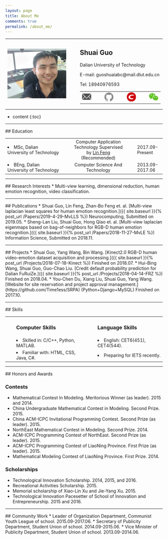 ```yaml
---
layout: page
title: About Me
comments: true
permalink: /about_me/
---
```

<!-- 照片和基本信息 -->
<body>
    <table border="0">
      <tr>
        <td width="40%" align="right">
          <img src="/images/profile.jpg"> 
        </td>
        <td width="6%" align="center">
        </td>
        <td width="54%" align="left">
        <h2>Shuai Guo</h2>
          <p>Dalian University of Technology</p>
          <p>E-mail: guoshuaiabc@mail.dlut.edu.cn</p>
          <p>Tel: 18940976593</p>
          <table border="0">
            <tr>
            <td width="19%" align="left">
            <a href="mailto:{{ site.email }}">
                <span class="icon">
                <svg viewBox="0 0 1493 1024">
                <path fill="#515151" d="M397.414486 467.263863L0 54.928859v911.181055l397.414486-498.846051m1093.29653 498.579159V46.14685l-405.675421 409.894852 405.675421 509.81403m-1444.214665 58.144268h1396.015291L1032.870973 509.318374c-1.092985 0.991312-1.690314 1.486968-2.230453 2.03346-92.338182 93.748895-184.670009 187.5105-277.014546 281.253041-1.080276 1.092985-2.211389 2.224098-3.533138 2.967582-13.382714 7.422132-31.302587 4.657896-41.971901-6.386338A662481.459167 662481.459167 0 0 1 453.804895 525.713151c-1.575932-1.626769-2.503699-3.876285-4.047858-6.310083l-403.260686 504.584223M1429.738966 0H53.613464l679.913022 705.280445L1429.732612 0"/>
                </svg>
                </span> 
            </a>
            </td>
            <td width="8%" align="center">
                <a>　</a>
            </td>
            <td width="19%" align="left">
            <a href="https://github.com/{{ site.github_username }}">
                <span class="icon">
                <svg viewBox="0 0 16 16">
                <path fill="#8a8a8a" d="M7.999,0.431c-4.285,0-7.76,3.474-7.76,7.761 c0,3.428,2.223,6.337,5.307,7.363c0.388,0.071,0.53-0.168,0.53-0.374c0-0.184-0.007-0.672-0.01-1.32 c-2.159,0.469-2.614-1.04-2.614-1.04c-0.353-0.896-0.862-1.135-0.862-1.135c-0.705-0.481,0.053-0.472,0.053-0.472 c0.779,0.055,1.189,0.8,1.189,0.8c0.692,1.186,1.816,0.843,2.258,0.645c0.071-0.502,0.271-0.843,0.493-1.037 C4.86,11.425,3.049,10.76,3.049,7.786c0-0.847,0.302-1.54,0.799-2.082C3.768,5.507,3.501,4.718,3.924,3.65 c0,0,0.652-0.209,2.134,0.796C6.677,4.273,7.34,4.187,8,4.184c0.659,0.003,1.323,0.089,1.943,0.261 c1.482-1.004,2.132-0.796,2.132-0.796c0.423,1.068,0.157,1.857,0.077,2.054c0.497,0.542,0.798,1.235,0.798,2.082 c0,2.981-1.814,3.637-3.543,3.829c0.279,0.24,0.527,0.713,0.527,1.437c0,1.037-0.01,1.874-0.01,2.129 c0,0.208,0.14,0.449,0.534,0.373c3.081-1.028,5.302-3.935,5.302-7.362C15.76,3.906,12.285,0.431,7.999,0.431z"/>
                </svg>
                </span>
                <!-- <span>{{ site.github_username }}</span> -->
            </a>
            </td>
            <td width="8%" align="center">
                <a>　</a>
            </td>
            <td width="19%" align="left">
            <a href="https://blog.csdn.net/qq_30565883">
                <span class="icon">
                <svg viewBox="0 0 1024 1024">
                <path fill="#CE000D" d="
                M512 0c282.784 0 512 229.216 512 512s-229.216 512-512 512S0 794.784 0 512 229.216 0 512 0z m189.952 752l11.2-108.224c-31.904 9.536-100.928 16.128-147.712 16.128-134.464 0-205.728-47.296-195.328-146.304 11.584-110.688 113.152-145.696 232.64-145.696 54.784 0 122.432 8.8 151.296 18.336L768 272.704C724.544 262.24 678.272 256 599.584 256c-203.2 0-388.704 94.88-406.4 263.488C178.336 660.96 303.584 768 535.616 768c80.672 0 138.464-6.432 166.336-16z"/>
                </svg>
                </span>
            </a>
            </td>
            <td width="8%" align="center">
                <a>　</a>
            </td>
            <td width="19%" align="left">
            <a href="https://s2.ax1x.com/2019/04/30/EGgqoT.png">
                <span class="icon">
                <svg viewBox="0 0 1024 1024">
                <path d="M1024 635.904c0-141.824-141.824-257.536-301.568-257.536-168.96 0-302.08 115.712-302.08 257.536 0 142.336 132.608 257.536 302.08 257.536 35.328 0 71.168-9.216 106.496-17.408l97.28 53.248-26.624-88.576c71.168-53.76 124.416-124.928 124.416-204.8z m-399.36-44.032c-17.408 0-35.328-17.408-35.328-35.328 0-17.408 17.92-35.328 35.328-35.328 26.624 0 44.544 17.92 44.544 35.328 0 17.408-17.92 35.328-44.544 35.328z m195.584 0c-17.408 0-35.328-17.408-35.328-35.328 0-17.408 17.408-35.328 35.328-35.328 26.624 0 44.544 17.92 44.544 35.328-0.512 17.408-18.432 35.328-44.544 35.328z" fill="#62C227" p-id="28175"></path><path d="M693.248 347.136c11.776 0 23.552 1.024 34.816 2.048-31.232-145.92-187.392-254.464-365.568-254.464C163.328 94.72 0 230.4 0 402.944c0 99.328 54.272 181.248 144.896 244.736l-36.352 109.056L235.52 693.248c45.568 8.704 81.92 17.92 126.976 17.92 11.264 0 22.528-0.512 33.792-1.536-7.168-24.064-11.264-49.664-11.264-75.776 0-158.208 136.192-286.72 308.224-286.72zM498.176 248.832c27.136 0 45.568 17.92 45.568 45.568 0 27.136-17.92 45.568-45.568 45.568-27.136 0-54.784-17.92-54.784-45.568 0.512-27.648 27.648-45.568 54.784-45.568zM244.224 339.456c-27.136 0-54.784-17.92-54.784-45.568 0-27.136 27.136-45.568 54.784-45.568 27.136 0 45.568 17.92 45.568 45.568 0 27.136-17.92 45.568-45.568 45.568z" fill="#62C227" p-id="28176"></path>
                </svg>
                </span>
            </a>
            </td>
            </tr>
        </table>
        </td>
      </tr>
    </table>
</body>


* content
{:toc}

<hr>
## Education
<table border="0">
    <tr>
        <td width="40%" align="left">
            <li>MSc, Dalian University of Technology</li>
        </td>
        <td width="2%" align="center">
            <a>　</a>
        </td>
        <td width="38%" align="middle">
            Computer Application Technology  
            Supervised by <a href="http://faculty.dlut.edu.cn/1995011005/en/index.htm">Lin Feng</a>
            (Recommended)
        </td>
        <td width="2%" align="center">
            <a>　</a>
        </td>
        <td width="18%" align="left">
            2017.09-Present
        </td>
    </tr>
    <tr>
        <td width="40%" align="left">
            <li>BEng, Dalian University of Technology</li>
        </td>
        <td width="2%" align="center">
            <a>　</a>
        </td>
        <td width="38%" align="middle">
            Computer Science And Technology
        </td>
        <td width="2%" align="center">
            <a>　</a>
        </td>
        <td width="18%" align="left">
            2013.09-2017.06
        </td>
    </tr>
</table>

<hr>
## Research Interests
* Multi-view learning, dimensional reduction, human emotion recognition, video classification.

<hr>
## Publications
* Shuai Guo, Lin Feng, Zhan-Bo Feng et. al. [Multi-view laplacian least squares for human emotion recognition.]({{ site.baseurl }}{% post_url /Papers/2019-4-29-MvLLS %}) Neurocomputing, Submitted on 2019.05.
* Sheng-Lan Liu, Shuai Guo, Hong Qiao et. al. [Multi-view laplacian eigenmaps based on bag-of-neighbors for RGB-D human emotion recognition.]({{ site.baseurl }}{% post_url /Papers/2018-11-27-MvLE %}) Information Science, Submitted on 2018.11.

<hr>
## Projects
* Shuai Guo, Yang Wang, Bin Wang. [Kinect2.0 RGB-D human video-emotion dataset acquisition and processing.]({{ site.baseurl }}{% post_url /Projects/2018-07-18-Kinect %}) Finished on 2018.07. 
* Hui-Bing Wang, Shuai Guo, Guo-Chao Liu. [Credit default probability prediction for Dalian FuRuiZe.]({{ site.baseurl }}{% post_url /Projects/2018-04-14-FRZ %}) Finished on 2018.04. 
* You-Chen Du, Xiang Liu, Shuai Guo, Yang Wang. [Website for site reservation and project approval management.](https://github.com/Time1ess/SRPA) (Python+Django+MySQL) Finished on 2017.10. 

<hr>
## Skills
<table border="0">
    <tr>
        <td width="1%" align="center">
            <a>　</a>
        </td>
        <td width="44%" align="left">
            <h3>Computer Skills</h3>
        </td>
        <td width="9%" align="center">
            <a>　</a>
        </td>
        <td width="44%" align="left">
            <h3>Language Skills</h3>
        </td>
    </tr>
    <tr>
        <td width="1%" align="center">
            <a>　</a>
        </td>
        <td width="44%" align="left">
            <li>Skilled in: C/C++, Python, MATLAB.</li>
        </td>
        <td width="9%" align="center">
            <a>　</a>
        </td>
        <td width="44%" align="left">
            <li>English: CET6(451), CET4(544).</li>
        </td>
    </tr>
    <tr>
        <td width="1%" align="center">
            <a>　</a>
        </td>
        <td width="44%" align="left">
            <li>Familiar with: HTML, CSS, Java, C#.</li>
        </td>
        <td width="9%" align="center">
            <a>　</a>
        </td>
        <td width="44%" align="left">
            <li>Preparing for IETS recently.</li>
        </td>
    </tr>
</table>

<hr>
## Honors and Awards

### Contests
* Mathematical Contest In Modeling. Meritorious Winner (as leader). 2015 and 2014. 
* China Undergraduate Mathematical Contest in Modeling. Second Prize. 2015. 
* China ACM-ICPC Invitational Programming Contest. Second Prize (as leader). 2015. 
* NorthEast Mathematical Contest in Modeling. Second Prize. 2014. 
* ACM-ICPC Programming Contest of NorthEast. Second Prize (as leader). 2015. 
* ACM-ICPC Programming Contest of LiaoNing Province. First Prize (as leader). 2015. 
* Mathematical Modeling Contest of LiaoNing Province. First Prize. 2014. 

### Scholarships
* Technological Innovation Scholarship. 2014, 2015, and 2016. 
* Recreational Activities Scholarship. 2015. 
* Memorial scholarship of Xiao-Lin Xu and Jie-Yang Xu. 2015. 
* Technological Innovation Pacesetter of School of Innovation and Entrepreneurship. 2015 and 2016. 

<hr>
## Community Work
* Leader of Organization Department, Communist Youth League of school. 2015.09-2017.06. 
* Secretary of Publicity Department, Student Union of school. 2014.09-2015.06. 
* Vice Minister of Publicity Department, Student Union of school. 2013.09-2014.06. 